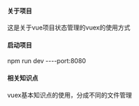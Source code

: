#### 关于项目
这是关于vue项目状态管理的vuex的使用方式

#### 启动项目
npm run dev ----port:8080

#### 相关知识点
vuex基本知识点的使用，分成不同的文件管理